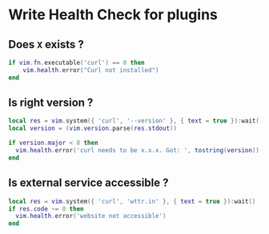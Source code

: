 # Write Health Check for plugins

## Does `X` exists ?

```lua
if vim.fn.executable('curl') == 0 then
	vim.health.error("Curl not installed")
end
```

## Is right version ?

```lua
local res = vim.system({ 'curl', '--version' }, { text = true }):wait()
local version = (vim.version.parse(res.stdout))

if version.major < 8 then
  vim.health.error('curl needs to be x.x.x. Got: ', tostring(version))
end
```

## Is external service accessible ?

```lua
local res = vim.system({ 'curl', 'wttr.in' }, { text = true }):wait()
if res.code ~= 0 then
  vim.health.error('website not accessible')
end
```
